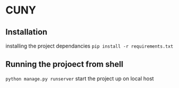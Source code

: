 # CUNY
## Installation
installing the project dependancies
`pip install -r requirements.txt`
## Running the projoect from shell
`python manage.py runserver`
start the project up on local host
